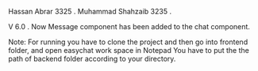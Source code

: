  Hassan Abrar 		3325 .
 Muhammad Shahzaib 	3235 .
 
 V 6.0  .
 Now Message component has been added to the chat component.

Note: For running you have to clone the project and then go into frontend folder, and open easychat work space in Notepad
      You have to put the the path of backend folder according to your directory.	